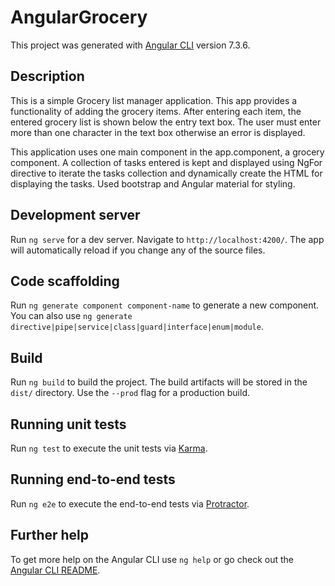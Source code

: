# AngularGrocery

This project was generated with [Angular CLI](https://github.com/angular/angular-cli) version 7.3.6.

## Description

This is a simple Grocery list manager application. This app provides a functionality of adding the grocery items. After entering each item, the entered grocery list is shown below the entry text box.
The user must enter more than one character in the text box otherwise an error is displayed.

This application uses one main component in the app.component, a grocery component. A collection of tasks entered is kept and displayed using NgFor directive to iterate the tasks collection and dynamically create the HTML for displaying the tasks. Used bootstrap and Angular material for styling.

## Development server

Run `ng serve` for a dev server. Navigate to `http://localhost:4200/`. The app will automatically reload if you change any of the source files.

## Code scaffolding

Run `ng generate component component-name` to generate a new component. You can also use `ng generate directive|pipe|service|class|guard|interface|enum|module`.

## Build

Run `ng build` to build the project. The build artifacts will be stored in the `dist/` directory. Use the `--prod` flag for a production build.

## Running unit tests

Run `ng test` to execute the unit tests via [Karma](https://karma-runner.github.io).

## Running end-to-end tests

Run `ng e2e` to execute the end-to-end tests via [Protractor](http://www.protractortest.org/).

## Further help

To get more help on the Angular CLI use `ng help` or go check out the [Angular CLI README](https://github.com/angular/angular-cli/blob/master/README.md).
